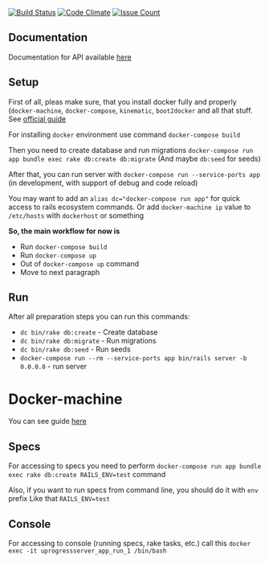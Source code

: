 [![Build Status](https://travis-ci.org/vforvad/Uprogress-server.svg?branch=master)](https://travis-ci.org/vforvad/Uprogress-server)
[![Code Climate](https://codeclimate.com/github/vforvad/Uprogress-server/badges/gpa.svg)](https://codeclimate.com/github/vforvad/Uprogress-server)
[![Issue Count](https://codeclimate.com/github/vforvad/Uprogress-server/badges/issue_count.svg)](https://codeclimate.com/github/vforvad/Uprogress-server)

## Documentation

Documentation for API available [here](https://github.com/vforvad/Uprogress-server/wiki)

## Setup

First of all, pleas make sure, that you install docker fully and properly (`docker-machine`,
  `docker-compose`, `kinematic`, `boot2docker` and all that stuff. See [official guide](https://docs.docker.com/toolbox/toolbox_install_mac/)

For installing `docker` environment use command `docker-compose build`

Then you need to create database and run migrations
`docker-compose run app bundle exec rake db:create db:migrate`
(And maybe `db:seed` for seeds)

After that, you can run server with
`docker-compose run --service-ports app` (in development, with support of debug and code reload)

You may want to add an `alias dc="docker-compose run app"` for quick access to rails ecosystem commands.
Or add `docker-machine ip` value to `/etc/hosts` with `dockerhost` or something

**So, the main workflow for now is**
* Run `docker-compose build`
* Run `docker-compose up`
* Out of `docker-compose up` command
* Move to next paragraph

## Run

After all preparation steps you can run this commands:
* `dc bin/rake db:create` - Create database
* `dc bin/rake db:migrate` - Run migrations
* `dc bin/rake db:seed` - Run seeds
* `docker-compose run --rm --service-ports app bin/rails server -b 0.0.0.0` - run server

# Docker-machine

You can see guide [here](https://docs.docker.com/machine/get-started/)

## Specs

For accessing to specs you need to perform
`docker-compose run app bundle exec rake db:create RAILS_ENV=test` command

Also, if you want to run specs from command line, you should do it with `env` prefix
Like that `RAILS_ENV=test`

## Console

For accessing to console (running specs, rake tasks, etc.)
call this `docker exec -it uprogressserver_app_run_1 /bin/bash`
